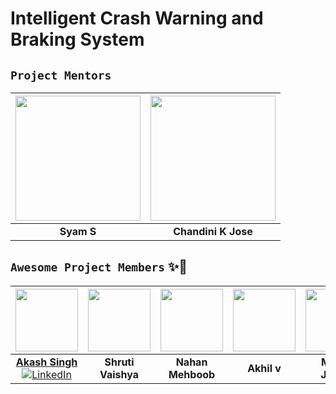 # Intelligent Crash Warning and Braking System

## `Project Mentors`

| <a href="https://github.com"><img src="#" width=200px height=200px /></a> | <a href="https://github.com"><img src="#" width=200px height=200px /></a> |
|:---: | :---: |
| **Syam S** | **Chandini K Jose** |

## `Awesome Project Members` ✨🎉

| <a href="https://github.com/AkashSingh3031"><img src="https://avatars.githubusercontent.com/u/60146338?s=400&u=0efcf847bb1584e6653c26096e9855ed09d2a5ad&v=4" width=100px height=100px /></a> | <a href="https://github.com/shruti567"><img src="https://avatars.githubusercontent.com/u/105059142?v=4" width=100px height=100px /></a> | <a href="https://github.com/nahan-mehboob"><img src="https://avatars.githubusercontent.com/u/105066784?v=4" width=100px height=100px /></a> | <a href="https://github.com/AKHIL-V-007"><img src="https://avatars.githubusercontent.com/u/105051396?v=4" width=100px height=100px /></a> | <a href="https://github.com"><img src="#" width=100px height=100px /></a> | <a href="https://github.com/Rahulbiju113"><img src="https://avatars.githubusercontent.com/u/91894362?v=4" width=100px height=100px /></a> | <a href="https://github.com"><img src="#" width=100px height=100px /></a> |
| :----------------------------------------------------------------------------------------------------------------------------------------------------------------------------------------: | :----------------------------------------------------------------------------------------------------------------------------------------------------------------------------------------: | :----------------------------------------------------------------------------------------------------------------------------------------------------------------------------------------: | :----------------------------------------------------------------------------------------------------------------------------------------------------------------------------------------: | :----------------------------------------------------------------------------------------------------------------------------------------------------------------------------------------: | :----------------------------------------------------------------------------------------------------------------------------------------------------------------------------------------: | :----------------------------------------------------------------------------------------------------------------------------------------------------------------------------------------: |
| **[Akash Singh](https://prepverse.github.io/)** <br> [![LinkedIn](https://img.shields.io/badge/-Linkedin-0e76a8?style=flat&amp;labelColor=white&amp;logo=linkedin&amp;logoColor=0e76a8)](https://www.linkedin.com/in/akash-singh3031/) | **Shruti Vaishya** | **Nahan Mehboob** | **Akhil v** | **Merlin James** | **Rahul Biju** | **Lakshmi** |
